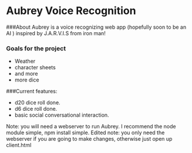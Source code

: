 # Aubrey Voice Recognition

###About
Aubrey is a voice recognizing web app (hopefully soon to be an AI ) inspired by J.A.R.V.I.S from iron man!

### Goals for the project
- Weather
- character sheets
- and more
- more dice

###Current features:
- d20 dice roll done.
- d6 dice roll done.
- basic social conversational interaction.


Note: you will need a webserver to run Aubrey. I recommend the node module simple, npm install simple.
Edited note: you only need the webserver if you are going to make changes, otherwise just open up client.html
